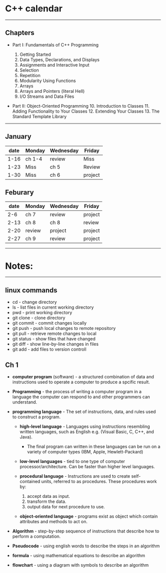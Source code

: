 # C++ calendar
---
## Chapters
* Part I: Fundamentals of C++ Programming
	1. Getting Started
	2. Data Types, Declarations, and Displays
	3. Assignments and Interactive Input
	4. Selection
	5. Repetition
	6. Modularity Using Functions
	7. Arrays
	8. Arrays and Pointers (literal Hell)
	9. I/O Streams and Data Files
	
* Part II: Object-Oriented Programming
	10. Introduction to Classes
	11. Adding Functionality to Your Classes
	12. Extending Your Classes
	13. The Standard Template Library

---
## January
| date | Monday | Wednesday | Friday  |
| ---- | ------ | --------- | ------  |
| 1-16 | ch 1-4 | review    | Miss    |
| 1-23 | Miss   | ch 5      | Review  |
| 1-30 | Miss   | ch 6      | project |

## Feburary
| date | Monday | Wednesday | Friday  |
| ---- | ------ | --------- | ------  |
| 2-6  | ch 7   | review    | project |
| 2-13 | ch 8   | ch 8      | review  |
| 2-20 | review | project   | project |
| 2-27 | ch 9   | review    | project |

---

# Notes:

---
## linux commands
* cd <directory name> - change directory
* ls - list files in current working directory
* pwd - print working directory
* git clone <repo link> - clone directory
* git commit - commit changes locally
* git push - push local changes to remote repository
* git pull - retrieve remote changes to local
* git status - show files that have changed
* git diff - show line-by-line changes in files
* git add - add files to version controll

## Ch 1 
* __computer program__ (software) - a structured combination of data and instructions used to operate a computer to produce a spcific result.
* __Programming__ - the process of writing a computer program in a language the computer can respond to and other programmers can understand.
* __programming language__ - The set of instructions, data, and rules used to construct a program.
	* __high-level language__ - Languages using instructions resembling written languages, such as English e.g. (Visual Basic, C, C++, and Java).
		* The final program can written in these languages can be run on a variety of computer types (IBM, Apple, Hewlett-Packard)
	* __low-level languages__ - tied to one type of computer processor/architecture. Can be faster than higher level languages.

	* __procedural language__ - Instructions are used to create self-contained units, referred to as procedures. These procedures work by:
		1. accept data as input.
		2. transform the data.
		3. output data for next procedure to use.
	* __object-oriented language__ - programs exist as object which contain attributes and methods to act on.

* __Algorithm__ - step-by-step sequence of instructions that describe how to perform a computation.
* __Pseudocode__ - using english words to describe the steps in an algorithm
* __formula__ - using mathematical equations to describe an algorithm
* __flowchart__ - using a diagram with symbols to describe an algorithm

